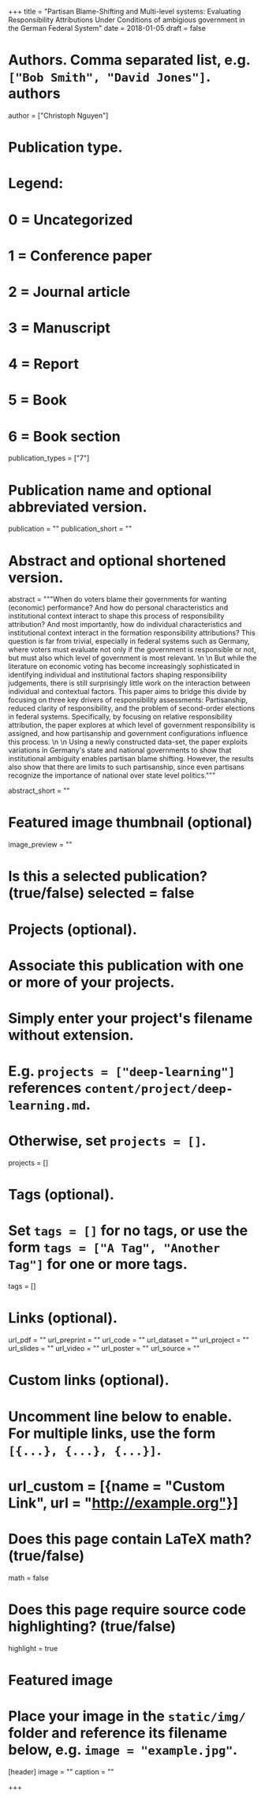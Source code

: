 +++
title = "Partisan Blame-Shifting and Multi-level systems: Evaluating Responsibility Attributions Under Conditions of ambigious government in the German Federal System"
date = 2018-01-05
draft = false

# Authors. Comma separated list, e.g. `["Bob Smith", "David Jones"]`. authors 
author = ["Christoph Nguyen"] 

# Publication type.
# Legend:
# 0 = Uncategorized
# 1 = Conference paper
# 2 = Journal article
# 3 = Manuscript
# 4 = Report
# 5 = Book
# 6 = Book section
publication_types = ["7"]

# Publication name and optional abbreviated version.
publication = ""
publication_short = ""

# Abstract and optional shortened version.


abstract = """When do voters blame their governments for wanting (economic) 
performance? And how do personal characteristics and institutional context 
interact to shape this process of responsibility attribution? And most 
importantly, how do individual characteristics and institutional context 
interact in the formation responsibility attributions? This question is far 
from trivial, especially in federal systems such as Germany, where voters 
must evaluate not only if the government is responsible or not, but must also 
which level of government is most relevant. \n \n But while the literature on 
economic voting has become increasingly sophisticated in identifying 
individual and institutional factors shaping responsibility judgements, there 
is still surprisingly little work on the interaction between individual and 
contextual factors. This paper aims to bridge this divide by focusing on 
three key drivers of responsibility assessments: Partisanship, reduced 
clarity of responsibility, and the problem of second-order elections in 
federal systems. Specifically, by focusing on relative responsibility 
attribution, the paper explores at which level of government responsibility 
is assigned, and how partisanship and government configurations influence 
this process.  \n \n  Using a newly constructed data-set, the paper exploits 
variations in Germany's state and national governments to show that 
institutional ambiguity enables partisan blame shifting. However, the results 
also show that there are limits to such partisanship, since even partisans 
recognize the importance of national over state level politics.""" 

abstract_short = "" 

# Featured image thumbnail (optional)
image_preview = ""

# Is this a selected publication? (true/false) selected = false 

# Projects (optional).
#   Associate this publication with one or more of your projects.
#   Simply enter your project's filename without extension.
#   E.g. `projects = ["deep-learning"]` references `content/project/deep-learning.md`.
#   Otherwise, set `projects = []`.
projects = []

# Tags (optional).
#   Set `tags = []` for no tags, or use the form `tags = ["A Tag", "Another Tag"]` for one or more tags.
tags = []

# Links (optional).
url_pdf = ""
url_preprint = ""
url_code = ""
url_dataset = ""
url_project = ""
url_slides = ""
url_video = ""
url_poster = ""
url_source = ""

# Custom links (optional).
#   Uncomment line below to enable. For multiple links, use the form `[{...}, {...}, {...}]`.
# url_custom = [{name = "Custom Link", url = "http://example.org"}]

# Does this page contain LaTeX math? (true/false)
math = false

# Does this page require source code highlighting? (true/false)
highlight = true

# Featured image
# Place your image in the `static/img/` folder and reference its filename below, e.g. `image = "example.jpg"`.
[header]
image = ""
caption = ""

+++
